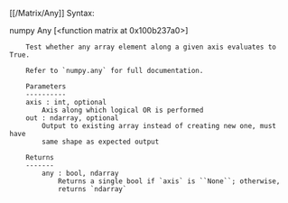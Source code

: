 [[/Matrix/Any]]
Syntax:

  numpy Any [<function matrix at 0x100b237a0>]


        Test whether any array element along a given axis evaluates to True.

        Refer to `numpy.any` for full documentation.

        Parameters
        ----------
        axis : int, optional
            Axis along which logical OR is performed
        out : ndarray, optional
            Output to existing array instead of creating new one, must have
            same shape as expected output

        Returns
        -------
            any : bool, ndarray
                Returns a single bool if `axis` is ``None``; otherwise,
                returns `ndarray`

        